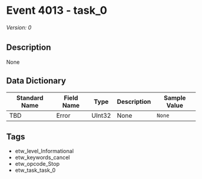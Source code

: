 # Event 4013 - task_0
###### Version: 0

## Description
None

## Data Dictionary
|Standard Name|Field Name|Type|Description|Sample Value|
|---|---|---|---|---|
|TBD|Error|UInt32|None|`None`|

## Tags
* etw_level_Informational
* etw_keywords_cancel
* etw_opcode_Stop
* etw_task_task_0